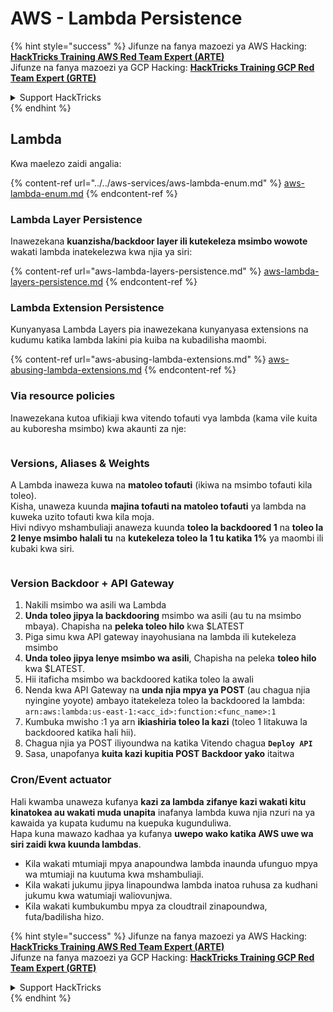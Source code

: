 # AWS - Lambda Persistence

{% hint style="success" %}
Jifunze na fanya mazoezi ya AWS Hacking:<img src="../../../../.gitbook/assets/image (1).png" alt="" data-size="line">[**HackTricks Training AWS Red Team Expert (ARTE)**](https://training.hacktricks.xyz/courses/arte)<img src="../../../../.gitbook/assets/image (1).png" alt="" data-size="line">\
Jifunze na fanya mazoezi ya GCP Hacking: <img src="../../../../.gitbook/assets/image (2).png" alt="" data-size="line">[**HackTricks Training GCP Red Team Expert (GRTE)**<img src="../../../../.gitbook/assets/image (2).png" alt="" data-size="line">](https://training.hacktricks.xyz/courses/grte)

<details>

<summary>Support HackTricks</summary>

* Angalia [**mpango wa usajili**](https://github.com/sponsors/carlospolop)!
* **Jiunge na** 💬 [**kikundi cha Discord**](https://discord.gg/hRep4RUj7f) au [**kikundi cha telegram**](https://t.me/peass) au **tufuatilie** kwenye **Twitter** 🐦 [**@hacktricks\_live**](https://twitter.com/hacktricks\_live)**.**
* **Shiriki mbinu za hacking kwa kuwasilisha PRs kwa** [**HackTricks**](https://github.com/carlospolop/hacktricks) na [**HackTricks Cloud**](https://github.com/carlospolop/hacktricks-cloud) repos za github.

</details>
{% endhint %}

## Lambda

Kwa maelezo zaidi angalia:

{% content-ref url="../../aws-services/aws-lambda-enum.md" %}
[aws-lambda-enum.md](../../aws-services/aws-lambda-enum.md)
{% endcontent-ref %}

### Lambda Layer Persistence

Inawezekana **kuanzisha/backdoor layer ili kutekeleza msimbo wowote** wakati lambda inatekelezwa kwa njia ya siri:

{% content-ref url="aws-lambda-layers-persistence.md" %}
[aws-lambda-layers-persistence.md](aws-lambda-layers-persistence.md)
{% endcontent-ref %}

### Lambda Extension Persistence

Kunyanyasa Lambda Layers pia inawezekana kunyanyasa extensions na kudumu katika lambda lakini pia kuiba na kubadilisha maombi.

{% content-ref url="aws-abusing-lambda-extensions.md" %}
[aws-abusing-lambda-extensions.md](aws-abusing-lambda-extensions.md)
{% endcontent-ref %}

### Via resource policies

Inawezekana kutoa ufikiaji kwa vitendo tofauti vya lambda (kama vile kuita au kuboresha msimbo) kwa akaunti za nje:

<figure><img src="../../../../.gitbook/assets/image (255).png" alt=""><figcaption></figcaption></figure>

### Versions, Aliases & Weights

A Lambda inaweza kuwa na **matoleo tofauti** (ikiwa na msimbo tofauti kila toleo).\
Kisha, unaweza kuunda **majina tofauti na matoleo tofauti** ya lambda na kuweka uzito tofauti kwa kila moja.\
Hivi ndivyo mshambuliaji anaweza kuunda **toleo la backdoored 1** na **toleo la 2 lenye msimbo halali tu** na **kutekeleza toleo la 1 tu katika 1%** ya maombi ili kubaki kwa siri.

<figure><img src="../../../../.gitbook/assets/image (120).png" alt=""><figcaption></figcaption></figure>

### Version Backdoor + API Gateway

1. Nakili msimbo wa asili wa Lambda
2. **Unda toleo jipya la backdooring** msimbo wa asili (au tu na msimbo mbaya). Chapisha na **peleka toleo hilo** kwa $LATEST
1. Piga simu kwa API gateway inayohusiana na lambda ili kutekeleza msimbo
3. **Unda toleo jipya lenye msimbo wa asili**, Chapisha na peleka **toleo hilo** kwa $LATEST.
1. Hii itaficha msimbo wa backdoored katika toleo la awali
4. Nenda kwa API Gateway na **unda njia mpya ya POST** (au chagua njia nyingine yoyote) ambayo itatekeleza toleo la backdoored la lambda: `arn:aws:lambda:us-east-1:<acc_id>:function:<func_name>:1`
1. Kumbuka mwisho :1 ya arn **ikiashiria toleo la kazi** (toleo 1 litakuwa la backdoored katika hali hii).
5. Chagua njia ya POST iliyoundwa na katika Vitendo chagua **`Deploy API`**
6. Sasa, unapofanya **kuita kazi kupitia POST Backdoor yako** itaitwa

### Cron/Event actuator

Hali kwamba unaweza kufanya **kazi za lambda zifanye kazi wakati kitu kinatokea au wakati muda unapita** inafanya lambda kuwa njia nzuri na ya kawaida ya kupata kudumu na kuepuka kugunduliwa.\
Hapa kuna mawazo kadhaa ya kufanya **uwepo wako katika AWS uwe wa siri zaidi kwa kuunda lambdas**.

* Kila wakati mtumiaji mpya anapoundwa lambda inaunda ufunguo mpya wa mtumiaji na kuutuma kwa mshambuliaji.
* Kila wakati jukumu jipya linapoundwa lambda inatoa ruhusa za kudhani jukumu kwa watumiaji waliovunjwa.
* Kila wakati kumbukumbu mpya za cloudtrail zinapoundwa, futa/badilisha hizo. 

{% hint style="success" %}
Jifunze na fanya mazoezi ya AWS Hacking:<img src="../../../../.gitbook/assets/image (1).png" alt="" data-size="line">[**HackTricks Training AWS Red Team Expert (ARTE)**](https://training.hacktricks.xyz/courses/arte)<img src="../../../../.gitbook/assets/image (1).png" alt="" data-size="line">\
Jifunze na fanya mazoezi ya GCP Hacking: <img src="../../../../.gitbook/assets/image (2).png" alt="" data-size="line">[**HackTricks Training GCP Red Team Expert (GRTE)**<img src="../../../../.gitbook/assets/image (2).png" alt="" data-size="line">](https://training.hacktricks.xyz/courses/grte)

<details>

<summary>Support HackTricks</summary>

* Angalia [**mpango wa usajili**](https://github.com/sponsors/carlospolop)!
* **Jiunge na** 💬 [**kikundi cha Discord**](https://discord.gg/hRep4RUj7f) au [**kikundi cha telegram**](https://t.me/peass) au **tufuatilie** kwenye **Twitter** 🐦 [**@hacktricks\_live**](https://twitter.com/hacktricks\_live)**.**
* **Shiriki mbinu za hacking kwa kuwasilisha PRs kwa** [**HackTricks**](https://github.com/carlospolop/hacktricks) na [**HackTricks Cloud**](https://github.com/carlospolop/hacktricks-cloud) repos za github.

</details>
{% endhint %}
